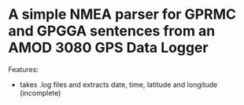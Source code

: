 A simple NMEA parser for GPRMC and GPGGA sentences from an AMOD 3080 GPS Data Logger
====================================================================================

Features:
* takes .log files and extracts date, time, latitude and longitude (incomplete)

